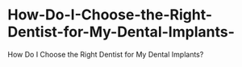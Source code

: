 # How-Do-I-Choose-the-Right-Dentist-for-My-Dental-Implants-
How Do I Choose the Right Dentist for My Dental Implants?
